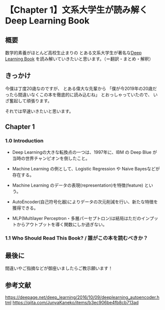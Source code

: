 # 【Chapter 1】文系大学生が読み解くDeep Learning Book

## 概要

数学的素養がほとんど高校生止まりの
とある文系大学生が著名な[Deep Learning Book](http://www.deeplearningbook.org/)
を読み解いていきたいと思います。（＝翻訳・まとめ・解釈）

## きっかけ

今僕は丁度20歳なのですが、
とある偉大な先輩から
「僕が今2019年の20歳だったら間違いなくこの本を徹底的に読み込むね」
とおっしゃっていたので、
いざ奮起して頑張ります。

それでは早速いきたいと思います。

## Chapter 1

### 1.0 Introduction

- Deep Learningの大きな転換点の一つは、1997年に、IBM の Deep Blue が当時の世界チャンピオンを倒したこと。

- Machine Learning の例として、Logistic Regression や Naive Bayesなどが存在する。

- Machine Learning のデータの表現(representation)を特徴(feature) という。

- AutoEncoder(自己符号化器)によりデータの次元削減を行い、新たな特徴を獲得できる。

- MLP(Multilayer Perceptron・多層パーセプトロン)は結局はただのインプットからアウトプットを導く関数にしか過ぎない。

### 1.1 Who Should Read This Book? / 誰がこの本を読むべきか？




## 最後に

間違いやご指摘などが御座いましたらご教示願います！

## 参考文献
https://deepage.net/deep_learning/2016/10/09/deeplearning_autoencoder.html
https://qiita.com/JunyaKaneko/items/b3ec906be4fb8cb713ad
